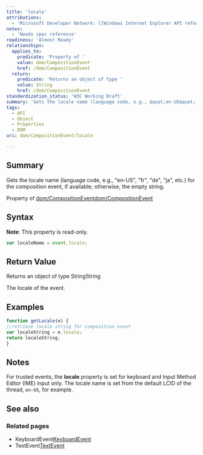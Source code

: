 ```yaml
---
title: 'locale'
attributions:
  - 'Microsoft Developer Network: [[Windows Internet Explorer API reference](http://msdn.microsoft.com/en-us/library/ie/hh828809%28v=vs.85%29.aspx) Article]'
notes:
  - 'Needs spec reference'
readiness: 'Almost Ready'
relationships:
  applies_to:
    predicate: 'Property of '
    value: dom/CompositionEvent
    href: /dom/CompositionEvent
  return:
    predicate: 'Returns an object of type '
    value: String
    href: /dom/CompositionEvent
standardization_status: 'W3C Working Draft'
summary: 'Gets the locale name (language code, e.g., &quot;en-US&quot;, &quot;fr&quot;, &quot;de&quot;, &quot;ja&quot;, etc.) for the composition event, if available; otherwise, the empty string.'
tags:
  - API
  - Object
  - Properties
  - DOM
uri: dom/CompositionEvent/locale

---
```

## Summary

Gets the locale name (language code, e.g., &quot;en-US&quot;, &quot;fr&quot;, &quot;de&quot;, &quot;ja&quot;, etc.) for the composition event, if available; otherwise, the empty string.

Property of [dom/CompositionEvent](/dom/CompositionEvent)[dom/CompositionEvent](/dom/CompositionEvent)

## Syntax

**Note**: This property is read-only.

``` js
var localeName = event.locale;
```

## Return Value

Returns an object of type StringString

The locale of the event.

## Examples

``` js
function getLocale(e) {
//retrieve locale string for composition event
var localeString = e.locale;
return localeString;
}
```

## Notes

For trusted events, the **locale** property is set for keyboard and Input Method Editor (IME) input only. The locale name is set from the default LCID of the thread, `en-US`, for example.

## See also

### Related pages

-   KeyboardEvent[KeyboardEvent](/dom/KeyboardEvent)
-   TextEvent[TextEvent](/dom/TextEvent)
